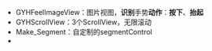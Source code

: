 - GYHFeelImageView：图片视图，**识别**手势**动作**：**按下**、**抬起**
- GYHScrollView：3个ScrollView，无限滚动
- Make_Segment：自定制的segmentControl
- 


